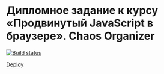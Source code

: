 # Дипломное задание к курсу «Продвинутый JavaScript в браузере». Chaos Organizer

[![Build status](https://ci.appveyor.com/api/projects/status/xbbocknpwi2j5ob0/branch/main?svg=true)](https://ci.appveyor.com/project/aleksandr2639/diplom-chaos-organizer-front/branch/main)

[Deploy](https://aleksandr2639.github.io/diplom_Chaos-Organizer.front/)

